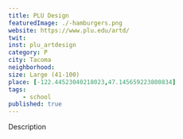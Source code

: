 ```yaml
---
title: PLU Design
featuredImage: ./-hamburgers.png
website: https://www.plu.edu/artd/
twit: 
inst: plu_artdesign
category: P
city: Tacoma
neighborhood:
size: Large (41-100)
place: [-122.44523040218023,47.145659223800834]
tags:
    - school
published: true
---
```


Description
